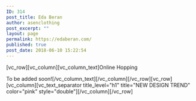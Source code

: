 ```yaml
---
ID: 314
post_title: Eda Beran
author: asenclothing
post_excerpt: ""
layout: page
permalink: https://edaberan.com/
published: true
post_date: 2018-06-10 15:22:54
---
```

[vc_row][vc_column][vc_column_text]Online Hopping

To be added soon![/vc_column_text][/vc_column][/vc_row][vc_row][vc_column][vc_text_separator title_level="h1" title="NEW DESIGN TREND" color="pink" style="double"][/vc_column][/vc_row]